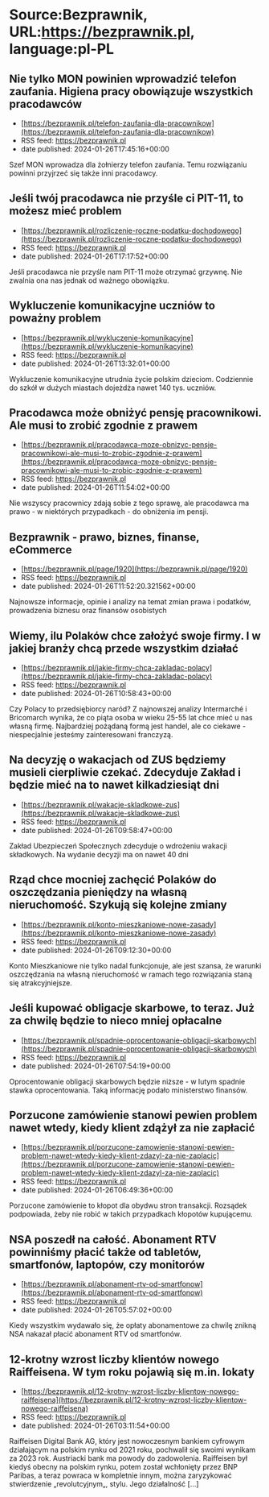 # Source:Bezprawnik, URL:https://bezprawnik.pl, language:pl-PL

## Nie tylko MON powinien wprowadzić telefon zaufania. Higiena pracy obowiązuje wszystkich pracodawców
 - [https://bezprawnik.pl/telefon-zaufania-dla-pracownikow](https://bezprawnik.pl/telefon-zaufania-dla-pracownikow)
 - RSS feed: https://bezprawnik.pl
 - date published: 2024-01-26T17:45:16+00:00

Szef MON wprowadza dla żołnierzy telefon zaufania. Temu rozwiązaniu powinni przyjrzeć się także inni pracodawcy.

## Jeśli twój pracodawca nie przyśle ci PIT-11, to możesz mieć problem
 - [https://bezprawnik.pl/rozliczenie-roczne-podatku-dochodowego](https://bezprawnik.pl/rozliczenie-roczne-podatku-dochodowego)
 - RSS feed: https://bezprawnik.pl
 - date published: 2024-01-26T17:17:52+00:00

Jeśli pracodawca nie przyśle nam PIT-11 może otrzymać grzywnę. Nie zwalnia ona nas jednak od ważnego obowiązku.

## Wykluczenie komunikacyjne uczniów to poważny problem
 - [https://bezprawnik.pl/wykluczenie-komunikacyjne](https://bezprawnik.pl/wykluczenie-komunikacyjne)
 - RSS feed: https://bezprawnik.pl
 - date published: 2024-01-26T13:32:01+00:00

Wykluczenie komunikacyjne utrudnia życie polskim dzieciom. Codziennie do szkół w dużych miastach dojeżdża nawet 140 tys. uczniów.

## Pracodawca może obniżyć pensję pracownikowi. Ale musi to zrobić zgodnie z prawem
 - [https://bezprawnik.pl/pracodawca-moze-obnizyc-pensje-pracownikowi-ale-musi-to-zrobic-zgodnie-z-prawem](https://bezprawnik.pl/pracodawca-moze-obnizyc-pensje-pracownikowi-ale-musi-to-zrobic-zgodnie-z-prawem)
 - RSS feed: https://bezprawnik.pl
 - date published: 2024-01-26T11:54:02+00:00

Nie wszyscy pracownicy zdają sobie z tego sprawę, ale pracodawca ma prawo - w niektórych przypadkach - do obniżenia im pensji.

## Bezprawnik - prawo, biznes, finanse, eCommerce
 - [https://bezprawnik.pl/page/1920](https://bezprawnik.pl/page/1920)
 - RSS feed: https://bezprawnik.pl
 - date published: 2024-01-26T11:52:20.321562+00:00

Najnowsze informacje, opinie i analizy na temat zmian prawa i podatków, prowadzenia biznesu oraz finansów osobistych

## Wiemy, ilu Polaków chce założyć swoje firmy. I w jakiej branży chcą przede wszystkim działać
 - [https://bezprawnik.pl/jakie-firmy-chca-zakladac-polacy](https://bezprawnik.pl/jakie-firmy-chca-zakladac-polacy)
 - RSS feed: https://bezprawnik.pl
 - date published: 2024-01-26T10:58:43+00:00

Czy Polacy to przedsiębiorcy naród? Z najnowszej analizy Intermarché i Bricomarch wynika, że co piąta osoba w wieku 25-55 lat chce mieć u nas własną firmę. Najbardziej pożądaną formą jest handel, ale co ciekawe - niespecjalnie jesteśmy zainteresowani franczyzą.

## Na decyzję o wakacjach od ZUS będziemy musieli cierpliwie czekać. Zdecyduje Zakład i będzie mieć na to nawet kilkadziesiąt dni
 - [https://bezprawnik.pl/wakacje-skladkowe-zus](https://bezprawnik.pl/wakacje-skladkowe-zus)
 - RSS feed: https://bezprawnik.pl
 - date published: 2024-01-26T09:58:47+00:00

Zakład Ubezpieczeń Społecznych zdecyduje o wdrożeniu wakacji składkowych. Na wydanie decyzji ma on nawet 40 dni

## Rząd chce mocniej zachęcić Polaków do oszczędzania pieniędzy na własną nieruchomość. Szykują się kolejne zmiany
 - [https://bezprawnik.pl/konto-mieszkaniowe-nowe-zasady](https://bezprawnik.pl/konto-mieszkaniowe-nowe-zasady)
 - RSS feed: https://bezprawnik.pl
 - date published: 2024-01-26T09:12:30+00:00

Konto Mieszkaniowe nie tylko nadal funkcjonuje, ale jest szansa, że warunki oszczędzania na własną nieruchomość w ramach tego rozwiązania staną się atrakcyjniejsze.

## Jeśli kupować obligacje skarbowe, to teraz. Już za chwilę będzie to nieco mniej opłacalne
 - [https://bezprawnik.pl/spadnie-oprocentowanie-obligacji-skarbowych](https://bezprawnik.pl/spadnie-oprocentowanie-obligacji-skarbowych)
 - RSS feed: https://bezprawnik.pl
 - date published: 2024-01-26T07:54:19+00:00

Oprocentowanie obligacji skarbowych będzie niższe - w lutym spadnie stawka oprocentowania. Taką informację podało ministerstwo finansów.

## Porzucone zamówienie stanowi pewien problem nawet wtedy, kiedy klient zdążył za nie zapłacić
 - [https://bezprawnik.pl/porzucone-zamowienie-stanowi-pewien-problem-nawet-wtedy-kiedy-klient-zdazyl-za-nie-zaplacic](https://bezprawnik.pl/porzucone-zamowienie-stanowi-pewien-problem-nawet-wtedy-kiedy-klient-zdazyl-za-nie-zaplacic)
 - RSS feed: https://bezprawnik.pl
 - date published: 2024-01-26T06:49:36+00:00

Porzucone zamówienie to kłopot dla obydwu stron transakcji. Rozsądek podpowiada, żeby nie robić w takich przypadkach kłopotów kupującemu.

## NSA poszedł na całość. Abonament RTV powinniśmy płacić także od tabletów, smartfonów, laptopów, czy monitorów
 - [https://bezprawnik.pl/abonament-rtv-od-smartfonow](https://bezprawnik.pl/abonament-rtv-od-smartfonow)
 - RSS feed: https://bezprawnik.pl
 - date published: 2024-01-26T05:57:02+00:00

Kiedy wszystkim wydawało się, że opłaty abonamentowe za chwilę znikną NSA nakazał płacić abonament RTV od smartfonów.

## 12-krotny wzrost liczby klientów nowego Raiffeisena. W tym roku pojawią się m.in. lokaty
 - [https://bezprawnik.pl/12-krotny-wzrost-liczby-klientow-nowego-raiffeisena](https://bezprawnik.pl/12-krotny-wzrost-liczby-klientow-nowego-raiffeisena)
 - RSS feed: https://bezprawnik.pl
 - date published: 2024-01-26T03:11:54+00:00

Raiffeisen Digital Bank AG, który jest nowoczesnym bankiem cyfrowym działającym na polskim rynku od 2021 roku, pochwalił się swoimi wynikam za 2023 rok. Austriacki bank ma powody do zadowolenia. Raiffeisen był kiedyś obecny na polskim rynku, potem został wchłonięty przez BNP Paribas, a teraz powraca w kompletnie innym, można zaryzykować stwierdzenie „revolutcyjnym„, stylu. Jego działalność […]

